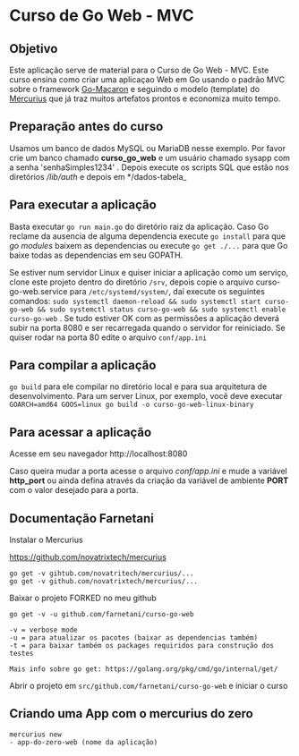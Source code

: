 # Curso de Go Web - MVC

## Objetivo

Este aplicação serve de material para o Curso de Go Web - MVC. Este curso ensina como criar uma aplicaçao Web em Go usando o padrão MVC sobre o framework [Go-Macaron](https://go-macaron.com) e seguindo o modelo (template) do [Mercurius](https://github.com/novatrixtech/mercurius) que já traz muitos artefatos prontos e economiza muito tempo.

## Preparação antes do curso

Usamos um banco de dados MySQL ou MariaDB nesse exemplo. Por favor crie um banco chamado **curso_go_web** e um usuário chamado sysapp com a senha 'senhaSimples1234' . Depois execute os scripts SQL que estão nos diretórios _/lib/auth_ e depois em \*/dados-tabela\_

## Para executar a aplicação

Basta executar `go run main.go` do diretório raiz da aplicação. Caso Go reclame da ausencia de alguma dependencia execute `go install` para que _go modules_ baixem as dependencias ou execute `go get ./...` para que Go baixe todas as dependencias em seu GOPATH.

Se estiver num servidor Linux e quiser iniciar a aplicação como um serviço, clone este projeto dentro do diretório `/srv`, depois copie o arquivo curso-go-web.service para `/etc/systemd/system/`, daí execute os seguintes comandos: `sudo systemctl daemon-reload && sudo systemctl start curso-go-web && sudo systemctl status curso-go-web && sudo systemctl enable curso-go-web` . Se tudo estiver OK com as permissões a aplicação deverá subir na porta 8080 e ser recarregada quando o servidor for reiniciado. Se quiser rodar na porta 80 edite o arquivo `conf/app.ini`

## Para compilar a aplicação

`go build` para ele compilar no diretório local e para sua arquitetura de desenvolvimento. Para um server Linux, por exemplo, você deve executar `GOARCH=amd64 GOOS=linux go build -o curso-go-web-linux-binary`

## Para acessar a aplicação

Acesse em seu navegador http://localhost:8080

Caso queira mudar a porta acesse o arquivo _conf/app.ini_ e mude a variável **http_port** ou ainda defina através da criação da variável de ambiente **PORT** com o valor desejado para a porta.

## Documentação Farnetani

Instalar o Mercurius

https://github.com/novatrixtech/mercurius

```
go get -v gihtub.com/novatritech/mercurius/...
go get -v github.com/novatrixtech/mercurius/...
```

Baixar o projeto FORKED no meu github
```
go get -v -u github.com/farnetani/curso-go-web

-v = verbose mode
-u = para atualizar os pacotes (baixar as dependencias também)
-t = para baixar também os packages requiridos para construção dos testes

Mais info sobre go get: https://golang.org/pkg/cmd/go/internal/get/
```

Abrir o projeto em `src/github.com/farnetani/curso-go-web` e iniciar o curso


## Criando uma App com o mercurius do zero

```
mercurius new
- app-do-zero-web (nome da aplicação)

```


